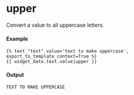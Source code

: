 # upper
Convert a value to all uppercase letters.

#### Example
```jinja2
{% text "text" value='text to make uppercase', export_to_template_context=True %} 
{{ widget_data.text.value|upper }}
```

#### Output
```jinja2
TEXT TO MAKE UPPERCASE
```

